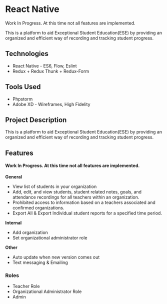 # React Native
Work In Progress. At this time not all features are implemented.

This is a platform to aid Exceptional Student Education(ESE) by providing an organized and efficient way of recording and tracking student progress.

## Technologies
* React Native - ES6, Flow, Eslint
* Redux + Redux Thunk + Redux-Form

## Tools Used
* Phpstorm
* Adobe XD - Wireframes, High Fidelity

## Project Description
This is a platform to aid Exceptional Student Education(ESE) by providing an organized and efficient way of recording and tracking student progress.

## Features
#### Work In Progress. At this time not all features are implemented.
**General**
* View list of students in your organization
* Add, edit, and view students, student related notes, goals, and attendance recordings for all teachers within an organization.
* Prohibited access to information based on a teachers associated and confirmed organizations.
* Export All & Export Individual student reports for a specified time period.

**Internal**
* Add organization
* Set organizational administrator role

**Other**
* Auto update when new version comes out
* Text messaging & Emailing

### Roles
* Teacher Role
* Organizational Administrator Role
* Admin
